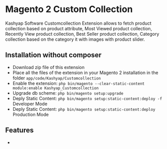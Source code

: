 # Magento 2 Custom Collection
Kashyap Software Customcollection Extension allows to fetch product collection based on product attribute, Most Viewed product collection, Recently View product collection, Best Seller product collection, Category collection based on the category it with images with product slider.

## Installation without composer
* Download zip file of this extension
* Place all the files of the extension in your Magento 2 installation in the folder `app/code/Kashyap/Customcollection`
* Enable the extension: `php bin/magento --clear-static-content module:enable Kashyap_Customcollection`
* Upgrade db scheme: `php bin/magento setup:upgrade`
* Deply Static Content: `php bin/magento setup:static-content:deploy -f` Developer Mode
* Deply Static Content: `php bin/magento setup:static-content:deploy` Production Mode

## Features
* 